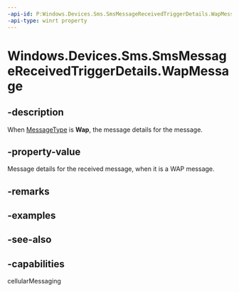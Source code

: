 ----api-id: P:Windows.Devices.Sms.SmsMessageReceivedTriggerDetails.WapMessage
-api-type: winrt property
---<!-- Property syntaxpublic Windows.Devices.Sms.SmsWapMessage WapMessage { get; }--># Windows.Devices.Sms.SmsMessageReceivedTriggerDetails.WapMessage## -descriptionWhen [MessageType](smsmessagereceivedtriggerdetails_messagetype.md) is **Wap**, the message details for the message.## -property-valueMessage details for the received message, when it is a WAP message.## -remarks## -examples## -see-also## -capabilitiescellularMessaging